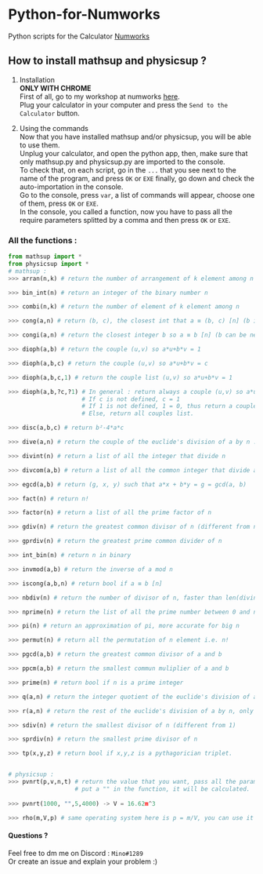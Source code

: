 # Python-for-Numworks
Python scripts for the Calculator <a href="https://www.numworks.com/">Numworks</a>

## How to install mathsup and physicsup ?
1. Installation  
**ONLY WITH CHROME**  
First of all, go to my workshop at numworks <a href="https://workshop.numworks.com/python/mino-1289/">here</a>.  
Plug your calculator in your computer and press the `Send to the Calculator` button.  

2. Using the commands  
Now that you have installed mathsup and/or physicsup, you will be able to use them.  
Unplug your calculator, and open the python app, then, make sure that only mathsup.py and physicsup.py are imported to the console.  
To check that, on each script, go in the `...` that you see next to the name of the program, and press `OK` or `EXE` finally, go down and check the auto-importation in the console.  
Go to the console, press `var`, a list of commands will appear, choose one of them, press `OK` or `EXE`.  
In the console, you called a function, now you have to pass all the require parameters splitted by a comma and then press `OK` or `EXE`.  

### All the functions :
```py
from mathsup import *
from physicsup import *
# mathsup :
>>> arran(n,k) # return the number of arrangement of k element among n  

>>> bin_int(n) # return an integer of the binary number n  

>>> combi(n,k) # return the number of element of k element among n  

>>> cong(a,n) # return (b, c), the closest int that a ≡ (b, c) [n] (b is positive and c not)  

>>> congi(a,n) # return the closest integer b so a ≡ b [n] (b can be negative)  

>>> dioph(a,b) # return the couple (u,v) so a*u+b*v = 1  

>>> dioph(a,b,c) # return the couple (u,v) so a*u+b*v = c 

>>> dioph(a,b,c,1) # return the couple list (u,v) so a*u+b*v = 1

>>> dioph(a,b,?c,?1) # In general : return always a couple (u,v) so a*u+b*v = c
                     # If c is not defined, c = 1
                     # If 1 is not defined, 1 = 0, thus return a couple (u,v)
                     # Else, return all couples list.

>>> disc(a,b,c) # return b²-4*a*c  

>>> dive(a,n) # return the couple of the euclide's division of a by n : (q,r) -> a = n*q+r

>>> divint(n) # return a list of all the integer that divide n

>>> divcom(a,b) # return a list of all the common integer that divide a and b

>>> egcd(a,b) # return (g, x, y) such that a*x + b*y = g = gcd(a, b) 

>>> fact(n) # return n!

>>> factor(n) # return a list of all the prime factor of n

>>> gdiv(n) # return the greatest common divisor of n (different from n)

>>> gprdiv(n) # return the greatest prime common divider of n

>>> int_bin(n) # return n in binary

>>> invmod(a,b) # return the inverse of a mod n

>>> iscong(a,b,n) # return bool if a ≡ b [n]

>>> nbdiv(n) # return the number of divisor of n, faster than len(divint(n))

>>> nprime(n) # return the list of all the prime number between 0 and n

>>> pi(n) # return an approximation of pi, more accurate for big n

>>> permut(n) # return all the permutation of n element i.e. n!

>>> pgcd(a,b) # return the greatest common divisor of a and b

>>> ppcm(a,b) # return the smallest commun muliplier of a and b

>>> prime(n) # return bool if n is a prime integer

>>> q(a,n) # return the integer quotient of the euclide's division of a by n.

>>> r(a,n) # return the rest of the euclide's division of a by n, only positive value.

>>> sdiv(n) # return the smallest divisor of n (different from 1)

>>> sprdiv(n) # return the smallest prime divisor of n

>>> tp(x,y,z) # return bool if x,y,z is a pythagorician triplet.


# physicsup :
>>> pvnrt(p,v,n,t) # return the value that you want, pass all the parameter you have and the one you want to know the value, 
                   # put a "" in the function, it will be calculated. 
                   
>>> pvnrt(1000, "",5,4000) -> V = 16.62m^3

>>> rho(m,V,p) # same operating system here is p = m/V, you can use it on every equation like this. 
```

#### Questions ?
Feel free to dm me on Discord : `Mino#1289`  
Or create an issue and explain your problem :)
